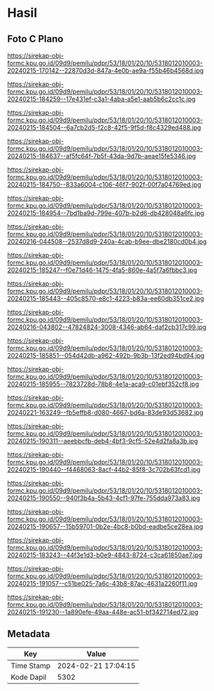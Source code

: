 # Hasil

## Foto C Plano

https://sirekap-obj-formc.kpu.go.id/09d9/pemilu/pdpr/53/18/01/20/10/5318012010003-20240215-170142--22870d3d-847a-4e0b-ae9a-f55b46b4568d.jpg

https://sirekap-obj-formc.kpu.go.id/09d9/pemilu/pdpr/53/18/01/20/10/5318012010003-20240215-184259--17e431ef-c3a1-4aba-a5e1-aab5b6c2cc1c.jpg

https://sirekap-obj-formc.kpu.go.id/09d9/pemilu/pdpr/53/18/01/20/10/5318012010003-20240215-184504--6a7cb2d5-f2c8-42f5-9f5d-f8c4329ed488.jpg

https://sirekap-obj-formc.kpu.go.id/09d9/pemilu/pdpr/53/18/01/20/10/5318012010003-20240215-184637--af5fc64f-7b5f-43da-9d7b-aeae15fe5346.jpg

https://sirekap-obj-formc.kpu.go.id/09d9/pemilu/pdpr/53/18/01/20/10/5318012010003-20240215-184750--833a6004-c106-46f7-902f-00f7a04769ed.jpg

https://sirekap-obj-formc.kpu.go.id/09d9/pemilu/pdpr/53/18/01/20/10/5318012010003-20240215-184954--7bd1ba9d-799e-407b-b2d6-db428048a6fc.jpg

https://sirekap-obj-formc.kpu.go.id/09d9/pemilu/pdpr/53/18/01/20/10/5318012010003-20240216-044508--2537d8d9-240a-4cab-b9ee-dbe2180cd0b4.jpg

https://sirekap-obj-formc.kpu.go.id/09d9/pemilu/pdpr/53/18/01/20/10/5318012010003-20240215-185247--f0e71d46-1475-4fa5-860e-4a5f7a6fbbc3.jpg

https://sirekap-obj-formc.kpu.go.id/09d9/pemilu/pdpr/53/18/01/20/10/5318012010003-20240215-185443--405c8570-e8c1-4223-b83a-ee60db351ce2.jpg

https://sirekap-obj-formc.kpu.go.id/09d9/pemilu/pdpr/53/18/01/20/10/5318012010003-20240216-043802--47824824-3008-4346-ab64-daf2cb317c99.jpg

https://sirekap-obj-formc.kpu.go.id/09d9/pemilu/pdpr/53/18/01/20/10/5318012010003-20240215-185851--054d42db-a962-492b-9b3b-13f2ed94bd94.jpg

https://sirekap-obj-formc.kpu.go.id/09d9/pemilu/pdpr/53/18/01/20/10/5318012010003-20240215-185955--7823728d-78b8-4e1a-aca9-c01ebf352cf8.jpg

https://sirekap-obj-formc.kpu.go.id/09d9/pemilu/pdpr/53/18/01/20/10/5318012010003-20240221-163249--fb5effb8-d080-4667-bd6a-83de93d53682.jpg

https://sirekap-obj-formc.kpu.go.id/09d9/pemilu/pdpr/53/18/01/20/10/5318012010003-20240215-190311--aeebbcfb-deb4-4bf3-9cf5-52e4d2fa8a3b.jpg

https://sirekap-obj-formc.kpu.go.id/09d9/pemilu/pdpr/53/18/01/20/10/5318012010003-20240215-190440--f4468063-8acf-44b2-85f8-3c702b63fcd1.jpg

https://sirekap-obj-formc.kpu.go.id/09d9/pemilu/pdpr/53/18/01/20/10/5318012010003-20240215-190550--940f3b4a-5b43-4cf1-97fe-755dda973a83.jpg

https://sirekap-obj-formc.kpu.go.id/09d9/pemilu/pdpr/53/18/01/20/10/5318012010003-20240215-190657--15b59701-0b2e-4bc8-b0bd-eadbe5ce28ea.jpg

https://sirekap-obj-formc.kpu.go.id/09d9/pemilu/pdpr/53/18/01/20/10/5318012010003-20240215-183243--44f3e1d3-b0e9-4843-8724-c3ca61850ae7.jpg

https://sirekap-obj-formc.kpu.go.id/09d9/pemilu/pdpr/53/18/01/20/10/5318012010003-20240215-191057--c51be025-7a6c-43b8-87ac-4631a2260f11.jpg

https://sirekap-obj-formc.kpu.go.id/09d9/pemilu/pdpr/53/18/01/20/10/5318012010003-20240215-191230--1a890efe-49aa-448e-ac51-bf342714ed72.jpg


## Metadata

| Key        | Value               |
| ---------- | ------------------- |
| Time Stamp | 2024-02-21 17:04:15 |
| Kode Dapil | 5302                |



